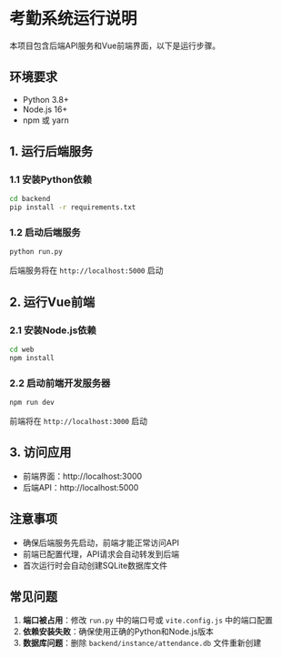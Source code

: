 # 考勤系统运行说明

本项目包含后端API服务和Vue前端界面，以下是运行步骤。

## 环境要求

- Python 3.8+
- Node.js 16+
- npm 或 yarn

## 1. 运行后端服务

### 1.1 安装Python依赖

```bash
cd backend
pip install -r requirements.txt
```

### 1.2 启动后端服务

```bash
python run.py
```

后端服务将在 `http://localhost:5000` 启动

## 2. 运行Vue前端

### 2.1 安装Node.js依赖

```bash
cd web
npm install
```

### 2.2 启动前端开发服务器

```bash
npm run dev
```

前端将在 `http://localhost:3000` 启动

## 3. 访问应用

- 前端界面：http://localhost:3000
- 后端API：http://localhost:5000

## 注意事项

- 确保后端服务先启动，前端才能正常访问API
- 前端已配置代理，API请求会自动转发到后端
- 首次运行时会自动创建SQLite数据库文件

## 常见问题

1. **端口被占用**：修改 `run.py` 中的端口号或 `vite.config.js` 中的端口配置
2. **依赖安装失败**：确保使用正确的Python和Node.js版本
3. **数据库问题**：删除 `backend/instance/attendance.db` 文件重新创建 